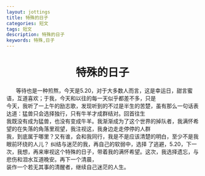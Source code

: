 ```yaml
---
layout: jottings
title: 特殊的日子
categories: 短文
tags: 短文
description: 特殊的日子
keywords: 特殊,日子
---
```


# <center>特殊的日子</center>

&ensp;&ensp;&ensp;&nbsp;等待也是一种煎熬，今天是5.20，对于大多数人而言，这是幸运日，甜言蜜语，互道喜欢；于我，今天和以往的每一天似乎都差不多，只是  
今天，我听了一上午的励志歌，发现听到的不过是半生的苦楚，虽有那么一句话表达道：猛兽只会选择独行，只有牛羊才成群结对。回首往生  
我既没有成为猛兽，也没有变成牛羊。我渐渐成为了这个世界的掉队者，我满怀希望的在失落的角落里观望，我注视这，我身边走走停停的人群  
我，到底属于哪里？又有谁，会和我同行，我是不是应该清楚的明白，至少不是我眼前环绕的人儿？ 纠结与迷茫的我，再自己的软弱中，选择  了逃避，5.20，下一次，我想，再来审视这个特殊的日子，带着我的满怀希望。这次，我选择遗忘，与悲伤和泪水互道晚安。再下一个清晨，  
装作一个若无其事的清醒者，继续自己迷茫的人生。
